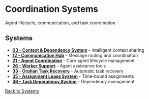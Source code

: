 # Coordination Systems

Agent lifecycle, communication, and task coordination.

## Systems

- **[03 - Context & Dependency System](03-context-dependency-system.md)** - Intelligent context sharing
- **[12 - Communication Hub](12-communication-hub.md)** - Message routing and coordination
- **[21 - Agent Coordination](21-agent-coordination.md)** - Core agent lifecycle management
- **[26 - Worker Support](26-worker-support.md)** - Agent assistance tools
- **[33 - Orphan Task Recovery](33-orphan-task-recovery.md)** - Automatic task recovery
- **[35 - Assignment Lease System](35-assignment-lease-system.md)** - Time-bound assignments
- **[36 - Task Dependency System](36-task-dependency-system.md)** - Dependency management

[Back to Systems](../README.md)

